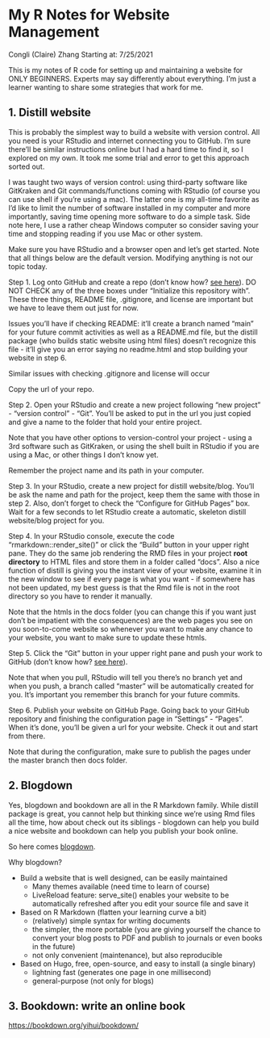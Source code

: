 My R Notes for Website Management
================
Congli (Claire) Zhang
Starting at: 7/25/2021

This is my notes of R code for setting up and maintaining a website for
ONLY BEGINNERS. Experts may say differently about everything. I’m just a
learner wanting to share some strategies that work for me.

## 1. Distill website

This is probably the simplest way to build a website with version
control. All you need is your RStudio and internet connecting you to
GitHub. I’m sure there’ll be similar instructions online but I had a
hard time to find it, so I explored on my own. It took me some trial and
error to get this approach sorted out.

I was taught two ways of version control: using third-party software
like GitKraken and Git commands/functions coming with RStudio (of course
you can use shell if you’re using a mac). The latter one is my all-time
favorite as I’d like to limit the number of software installed in my
computer and more importantly, saving time opening more software to do a
simple task. Side note here, I use a rather cheap Windows computer so
consider saving your time and stopping reading if you use Mac or other
system.

Make sure you have RStudio and a browser open and let’s get started.
Note that all things below are the default version. Modifying anything
is not our topic today.

Step 1. Log onto GitHub and create a repo (don’t know how? [see
here](https://docs.github.com/en/github/creating-cloning-and-archiving-repositories/creating-a-repository-on-github/creating-a-new-repository)).
DO NOT CHECK any of the three boxes under “Initialize this repository
with”. These three things, README file, .gitignore, and license are
important but we have to leave them out just for now.

Issues you’ll have if checking README: it’ll create a branch named
“main” for your future commit activities as well as a README.md file,
but the distill package (who builds static website using html files)
doesn’t recognize this file - it’ll give you an error saying no
readme.html and stop building your website in step 6.

Similar issues with checking .gitignore and license will occur

Copy the url of your repo.

Step 2. Open your RStudio and create a new project following “new
project” - “version control” - “Git”. You’ll be asked to put in the url
you just copied and give a name to the folder that hold your entire
project.

Note that you have other options to version-control your project - using
a 3rd software such as GitKraken, or using the shell built in RStudio if
you are using a Mac, or other things I don’t know yet.

Remember the project name and its path in your computer.

Step 3. In your RStudio, create a new project for distill website/blog.
You’ll be ask the name and path for the project, keep them the same with
those in step 2. Also, don’t forget to check the “Configure for GitHub
Pages” box. Wait for a few seconds to let RStudio create a automatic,
skeleton distill website/blog project for you.

Step 4. In your RStudio console, execute the code
“rmarkdown::render_site()” or click the “Build” button in your upper
right pane. They do the same job rendering the RMD files in your project
**root directory** to HTML files and store them in a folder called
“docs”. Also a nice function of distill is giving you the instant view
of your website, examine it in the new window to see if every page is
what you want - if somewhere has not been updated, my best guess is that
the Rmd file is not in the root directory so you have to render it
manually.

Note that the htmls in the docs folder (you can change this if you want
just don’t be impatient with the consequences) are the web pages you see
on you soon-to-come website so whenever you want to make any chance to
your website, you want to make sure to update these htmls.

Step 5. Click the “Git” button in your upper right pane and push your
work to GitHub (don’t know how? [see
here](https://happygitwithr.com/rstudio-git-github.html)).

Note that when you pull, RStudio will tell you there’s no branch yet and
when you push, a branch called “master” will be automatically created
for you. It’s important you remember this branch for your future
commits.

Step 6. Publish your website on GitHub Page. Going back to your GitHub
repository and finishing the configuration page in “Settings” - “Pages”.
When it’s done, you’ll be given a url for your website. Check it out and
start from there.

Note that during the configuration, make sure to publish the pages under
the master branch then docs folder.

## 2. Blogdown

Yes, blogdown and bookdown are all in the R Markdown family. While
distill package is great, you cannot help but thinking since we’re using
Rmd files all the time, how about check out its siblings - blogdown can
help you build a nice website and bookdown can help you publish your
book online.

So here comes [blogdown](https://bookdown.org/yihui/blogdown/).

Why blogdown?

-   Build a website that is well designed, can be easily maintained
    -   Many themes available (need time to learn of course)
    -   LiveReload feature: serve_site() enables your website to be
        automatically refreshed after you edit your source file and save
        it
-   Based on R Markdown (flatten your learning curve a bit)
    -   (relatively) simple syntax for writing documents
    -   the simpler, the more portable (you are giving yourself the
        chance to convert your blog posts to PDF and publish to journals
        or even books in the future)
    -   not only convenient (maintenance), but also reproducible
-   Based on Hugo, free, open-source, and easy to install (a single
    binary)
    -   lightning fast (generates one page in one millisecond)
    -   general-purpose (not only for blogs)

## 3. Bookdown: write an online book

<https://bookdown.org/yihui/bookdown/>
